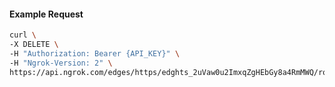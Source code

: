 <!-- Code generated for API Clients. DO NOT EDIT. -->

#### Example Request

```bash
curl \
-X DELETE \
-H "Authorization: Bearer {API_KEY}" \
-H "Ngrok-Version: 2" \
https://api.ngrok.com/edges/https/edghts_2uVaw0u2ImxqZgHEbGy8a4RmMWQ/routes/edghtsrt_2uVaw0NImRTvro5cWWTmkRuwAz4/compression
```
